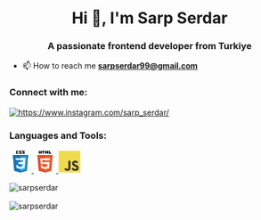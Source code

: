 <h1 align="center">Hi 👋, I'm Sarp Serdar</h1>
<h3 align="center">A passionate frontend developer from Turkiye</h3>

- 📫 How to reach me **sarpserdar99@gmail.com**

<h3 align="left">Connect with me:</h3>
<p align="left">
<a href="https://instagram.com/https://www.instagram.com/sarp_serdar/" target="blank"><img align="center" src="https://raw.githubusercontent.com/rahuldkjain/github-profile-readme-generator/master/src/images/icons/Social/instagram.svg" alt="https://www.instagram.com/sarp_serdar/" height="30" width="40" /></a>
</p>

<h3 align="left">Languages and Tools:</h3>
<p align="left"> <a href="https://www.w3schools.com/css/" target="_blank" rel="noreferrer"> <img src="https://raw.githubusercontent.com/devicons/devicon/master/icons/css3/css3-original-wordmark.svg" alt="css3" width="40" height="40"/> </a> <a href="https://www.w3.org/html/" target="_blank" rel="noreferrer"> <img src="https://raw.githubusercontent.com/devicons/devicon/master/icons/html5/html5-original-wordmark.svg" alt="html5" width="40" height="40"/> </a> <a href="https://developer.mozilla.org/en-US/docs/Web/JavaScript" target="_blank" rel="noreferrer"> <img src="https://raw.githubusercontent.com/devicons/devicon/master/icons/javascript/javascript-original.svg" alt="javascript" width="40" height="40"/> </a> </p>

<p><img align="center" src="https://github-readme-stats.vercel.app/api/top-langs?username=sarpserdar&show_icons=true&locale=en&layout=compact" alt="sarpserdar" /></p>

<p><img align="center" src="https://github-readme-streak-stats.herokuapp.com/?user=sarpserdar&" alt="sarpserdar" /></p>
